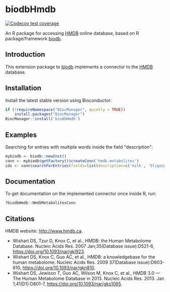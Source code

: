 # biodbHmdb

[![Codecov test coverage](https://codecov.io/gh/pkrog/biodbHmdb/branch/master/graph/badge.svg)](https://codecov.io/gh/pkrog/biodbHmdb?branch=master)

An R package for accessing [HMDB](http://www.hmdb.ca) online database, based on
R package/framework [biodb](https://github.com/pkrog/biodb/).

## Introduction

This extension package to [biodb](https://github.com/pkrog/biodb/) implements a
connector to the [HMDB](http://www.hmdb.ca) database.

## Installation

Install the latest stable version using Bioconductor:
```r
if (!requireNamespace("BiocManager", quietly = TRUE))
    install.packages("BiocManager")
BiocManager::install('biodbHmdb')
```

## Examples

Searching for entries with multiple words inside the field "description":
```r
mybiodb <- biodb::newInst()
conn <- mybiodb$getFactory()$createConn('hmdb.metabolites')
ids <- conn$searchForEntries(fields=list(description=c('milk', 'Oligosaccharide')))
```

## Documentation

To get documentation on the implemented connector once inside R, run:
```r
?biodbHmdb::HmdbMetabolitesConn
```

## Citations

HMDB website: <http://www.hmdb.ca>.

 * Wishart DS, Tzur D, Knox C, et al., HMDB: the Human Metabolome Database. Nucleic Acids Res. 2007 Jan;35(Database issue):D521-6, <https://doi.org/10.1093/nar/gkl923>.
 * Wishart DS, Knox C, Guo AC, et al., HMDB: a knowledgebase for the human metabolome. Nucleic Acids Res. 2009 37(Database issue):D603-610, <https://doi.org/10.1093/nar/gkn810>.
 * Wishart DS, Jewison T, Guo AC, Wilson M, Knox C, et al., HMDB 3.0 — The Human Metabolome Database in 2013. Nucleic Acids Res. 2013. Jan 1;41(D1):D801-7, <https://doi.org/10.1093/nar/gks1065>.

